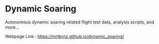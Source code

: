 # Dynamic Soaring
Autonomous dynamic soaring related flight test data, analysis scripts, and more... 


Webpage Link : https://mrtbrnz.github.io/dynamic_soaring/
